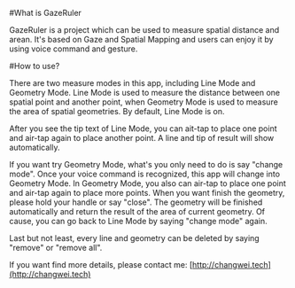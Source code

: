 #What is GazeRuler

GazeRuler is a project which can be used to measure spatial distance and arean. It's based on Gaze and Spatial Mapping and users can enjoy it by using voice command and gesture.

#How to use?

There are two measure modes in this app, including Line Mode and Geometry Mode. Line Mode is used to measure the distance between one spatial point and another point, when Geometry Mode is used to measure the area of spatial geometries.
By default, Line Mode is on.

After you see the tip text of Line Mode, you can ait-tap to place one point and air-tap again to place another point. A line and tip of result will show automatically.

If you want try Geometry Mode, what's you only need to do is say "change mode". Once your voice command is recognized, this app will change into Geometry Mode.
In Geometry Mode, you also can air-tap to place one point and air-tap again to place more points. When you want finish the geometry, please hold your handle or say "close". The geometry will be finished automatically and return the result of the area of current geometry.
Of cause, you can go back to Line Mode by saying "change mode" again.

Last but not least, every line and geometry can be deleted by saying "remove" or "remove all".

If you want find more details, please contact me: [http://changwei.tech](http://changwei.tech)

